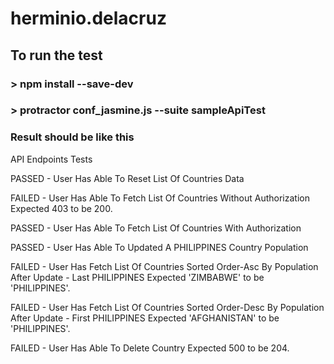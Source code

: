 # herminio.delacruz
## To run the test

### > npm install --save-dev
### > protractor conf_jasmine.js --suite sampleApiTest


### Result should be like this
API Endpoints Tests

PASSED - User Has Able To Reset List Of Countries Data

FAILED - User Has Able To Fetch List Of Countries Without Authorization
Expected 403 to be 200.

PASSED - User Has Able To Fetch List Of Countries With Authorization

PASSED - User Has Able To Updated A PHILIPPINES Country Population

FAILED - User Has Fetch List Of Countries Sorted Order-Asc By Population After Update - Last PHILIPPINES
Expected 'ZIMBABWE' to be 'PHILIPPINES'.

FAILED - User Has Fetch List Of Countries Sorted Order-Desc By Population After Update - First PHILIPPINES
Expected 'AFGHANISTAN' to be 'PHILIPPINES'.

FAILED - User Has Able To Delete Country
Expected 500 to be 204.